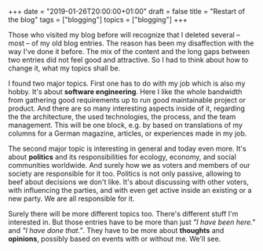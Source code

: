 +++
date = "2019-01-26T20:00:00+01:00"
draft = false
title = "Restart of the blog"
tags = ["blogging"]
topics = ["blogging"]
+++

Those who visited my blog before will recognize that I deleted several – most – of my old
blog entries. The reason has been my disaffection with the way I've done it before. The mix
of the content and the long gaps between two entries did not feel good and attractive. So
I had to think about how to change it, what my topics shall be.

I found two major topics. First one has to do with my job which is also my hobby. It's about
**software engineering**. Here I like the whole bandwidth from gathering good requirements up to
run good maintainable project or product. And there are so many interesting aspects inside of it,
regarding the the architecture, the used technologies, the process, and the team management. This
will be one block, e.g. by based on translations of my columns for a German magazine, articles, 
or experiences made in my job.

The second major topic  is interesting in general and today even more. It's about **politics**
and its responsibilities for ecology, economy, and social communities worldwide. And surely how
we as voters and members of our society are responsible for it too. Politics is not only passive,
allowing to beef about decisions we don't like. It's about discussing with other voters, with
influencing the parties, and with even get active inside an existing or a new party. We are all
responsible for it.

Surely there will be more different topics too. There's different stuff I'm interested in. But
those entries have to be more than just *"I have been here."* and *"I have done that."*.  They
have to be more about **thoughts** and **opinions**, possibly based on events with or without me. 
We'll see.